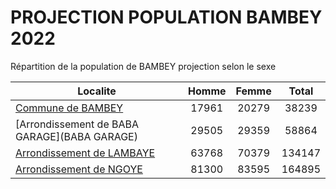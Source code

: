 # PROJECTION POPULATION BAMBEY 2022
	
Répartition de la population de BAMBEY projection selon le sexe
	
| Localite  | Homme | Femme | Total |
| --------- |:-----:|:-----:|:-----:|
| [Commune de BAMBEY](BAMBEY) | 17961 | 20279 | 38239 |
| [Arrondissement de BABA GARAGE](BABA GARAGE) | 29505 | 29359 | 58864 |
| [Arrondissement de LAMBAYE](LAMBAYE) | 63768 | 70379 | 134147 |
| [Arrondissement de NGOYE](NGOYE) | 81300 | 83595 | 164895 |
